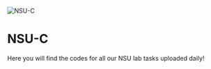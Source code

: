 ![NSU-C](https://user-images.githubusercontent.com/22028960/195461633-cbcc31b6-d20a-4346-95e1-041b15130d75.jpg)

# NSU-C
Here you will find the codes for all our NSU lab tasks uploaded daily!
